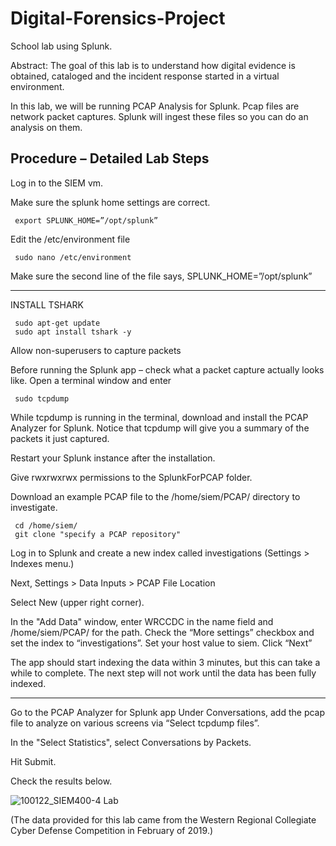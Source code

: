 # Digital-Forensics-Project
School lab using Splunk.

Abstract: The goal of this lab is to understand how digital evidence is obtained, cataloged and the incident response started in a virtual environment.  

In this lab, we will be running PCAP Analysis for Splunk. Pcap files are network packet captures. Splunk will ingest these files so you can do an analysis on them. 

Procedure – Detailed Lab Steps
----------------------------------------------------------------------------------------------------------------------------------------------------------------------
Log in to the SIEM vm.

Make sure the splunk home settings are correct.
     
     export SPLUNK_HOME=”/opt/splunk”
     
Edit the /etc/environment file

     sudo nano /etc/environment
     
Make sure the second line of the file says, SPLUNK_HOME=”/opt/splunk”

----------------------------------------------------------------------------------------------------------------------------------------------------------------------
INSTALL TSHARK

     sudo apt-get update
     sudo apt install tshark -y
Allow non-superusers to capture packets

Before running the Splunk app – check what a packet capture actually looks like. Open a terminal window and enter  

     sudo tcpdump

While tcpdump is running in the terminal, download and install the PCAP Analyzer for Splunk. Notice that tcpdump will give you a summary of the packets it just captured.

Restart your Splunk instance after the installation.

Give rwxrwxrwx permissions to the SplunkForPCAP folder.

Download an example PCAP file to the /home/siem/PCAP/ directory to investigate.

     cd /home/siem/ 
     git clone "specify a PCAP repository" 
     
Log in to Splunk and create a new index called investigations (Settings > Indexes menu.)

Next, Settings > Data Inputs > PCAP File Location

Select New (upper right corner).

In the "Add Data" window, enter WRCCDC in the name field and /home/siem/PCAP/ for the path. 
Check the “More settings” checkbox and set the index to  “investigations”. 
Set your host value to siem.
Click “Next”

The app should start indexing the data within 3 minutes, but this can take a while to complete. The next step will not work until the data has been fully indexed.

----------------------------------------------------------------------------------------------------------------------------------------------------------------------
Go to the PCAP Analyzer for Splunk app
Under Conversations, add the pcap file to analyze on various screens via “Select tcpdump files”. 

In the "Select Statistics", select Conversations by Packets.

Hit Submit.

Check the results below.

![100122_SIEM400-4 Lab](https://user-images.githubusercontent.com/123989567/219963634-a6c80a55-cd97-4d35-a25c-769b48060910.jpg)

(The data provided for this lab came from the Western Regional Collegiate Cyber Defense Competition in February of 2019.)
